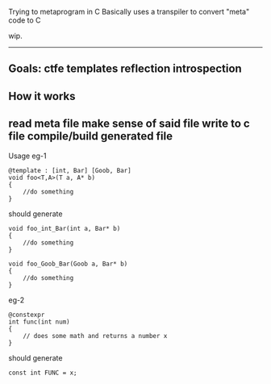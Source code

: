 Trying to metaprogram in C
Basically uses a transpiler 
to convert "meta" code to C

wip. 

-----
Goals:
ctfe
templates
reflection
introspection
-----


How it works
-----
read meta file
make sense of said file
write to c file
compile/build generated file
------

Usage 
eg-1
```
@template : [int, Bar] [Goob, Bar]
void foo<T,A>(T a, A* b)
{
    //do something
}
```

should generate
```
void foo_int_Bar(int a, Bar* b)
{
    //do something
}

void foo_Goob_Bar(Goob a, Bar* b)
{
    //do something
}
```

eg-2
```
@constexpr
int func(int num)
{
    // does some math and returns a number x
}
```

should generate
```
const int FUNC = x;
```